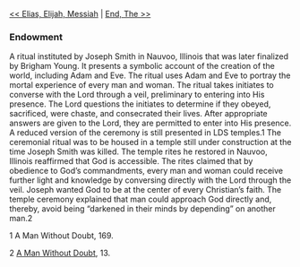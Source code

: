 [<< Elias, Elijah, Messiah](Elias,%20Elijah,%20Messiah.md)  |  [End, The >>](End,%20The.md)

### Endowment
A ritual instituted by Joseph Smith in Nauvoo, Illinois that was later finalized by Brigham Young. It presents a symbolic account of the creation of the world, including Adam and Eve. The ritual uses Adam and Eve to portray the mortal experience of every man and woman. The ritual takes initiates to converse with the Lord through a veil, preliminary to entering into His presence. The Lord questions the initiates to determine if they obeyed, sacrificed, were chaste, and consecrated their lives. After appropriate answers are given to the Lord, they are permitted to enter into His presence. A reduced version of the ceremony is still presented in LDS temples.1 The ceremonial ritual was to be housed in a temple still under construction at the time Joseph Smith was killed. The temple rites he restored in Nauvoo, Illinois reaffirmed that God is accessible. The rites claimed that by obedience to God’s commandments, every man and woman could receive further light and knowledge by conversing directly with the Lord through the veil. Joseph wanted God to be at the center of every Christian’s faith. The temple ceremony explained that man could approach God directly and, thereby, avoid being “darkened in their minds by depending” on another man.2



1 A Man Without Doubt, 169.


2
[A Man Without Doubt](#), 13.